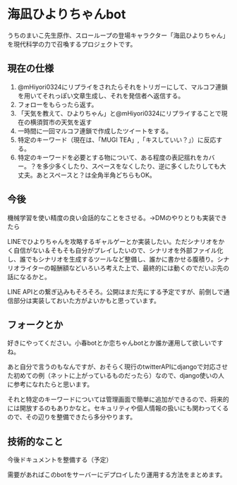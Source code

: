 # 海凪ひよりちゃんbot
うちのまいこ先生原作、スローループの登場キャラクター「海凪ひよりちゃん」を現代科学の力で召喚するプロジェクトです。
## 現在の仕様
1. @mHiyori0324にリプライをされたらそれをトリガーにして、マルコフ連鎖を用いてそれっぽい文章生成し、それを発信者へ返信する。
1. フォローをもらったら返す。
1. 「天気を教えて、ひよりちゃん」と@mHiyori0324にリプライすることで現在の横須賀市の天気を返す
1. 一時間に一回マルコフ連鎖で作成したツイートをする。
1. 特定のキーワード（現在は、「MUGI TEA」,「キスしていい？」）に反応する。
1. 特定のキーワードを必要とする物について、ある程度の表記揺れをカバー。？を多少多くしたり、スペースをなくしたり、逆に多くしたりしても大丈夫。あとスペースと？は全角半角どちらもOK。
## 今後
機械学習を使い精度の良い会話的なことをさせる。→DMのやりとりも実装できたら

LINEでひよりちゃんを攻略するギャルゲーとか実装したい。ただシナリオをかく自信がない＆そもそも自分がプレイしたいので、シナリオを外部ファイル化し、誰でもシナリオを生成するツールなど整備し、誰かに書かせる腹積り。シナリオライターの報酬額などいろいろ考えた上で、最終的には動くのでだいぶ先の話になるかと。

LINE APIとの繋ぎ込みもそろそろ。公開はまだ先にする予定ですが、前倒しで通信部分は実装しておいた方がよいかもと思っています。
## フォークとか
好きにやってください。小春botとか恋ちゃんbotとか誰か運用して欲しいですね。

あと自分で言うのもなんですが、おそらく現行のtwitterAPIにdjangoで対応させた初めての例（ネットに上がっているものだったら）なので、django使いの人に参考になれたらと思います。

それと特定のキーワードについては管理画面で簡単に追加ができるので、将来的には開放するのもありかなと。セキュリティや個人情報の扱いにも関わってくるので、その辺りを整備できたら多分やります。
## 技術的なこと
今後ドキュメントを整備する（予定）

需要があればこのbotをサーバーにデプロイしたり運用する方法をまとめます。

